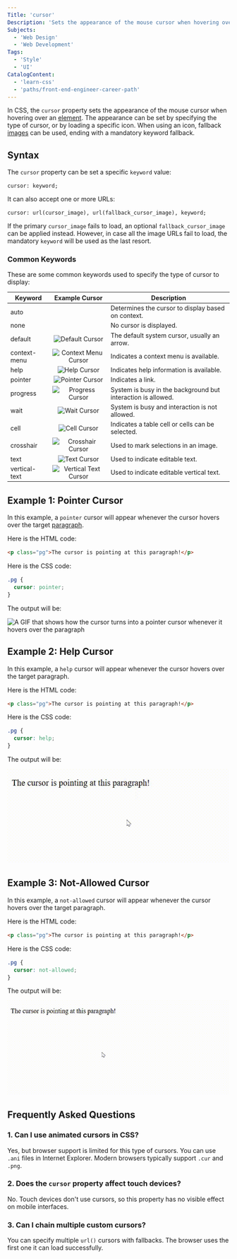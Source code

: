 ```yaml
---
Title: 'cursor'
Description: 'Sets the appearance of the mouse cursor when hovering over an element.'
Subjects:
  - 'Web Design'
  - 'Web Development'
Tags:
  - 'Style'
  - 'UI'
CatalogContent:
  - 'learn-css'
  - 'paths/front-end-engineer-career-path'
---
```


In CSS, the `cursor` property sets the appearance of the mouse cursor when hovering over an [element](https://www.codecademy.com/resources/docs/html/elements). The appearance can be set by specifying the type of cursor, or by loading a specific icon. When using an icon, fallback [images](https://www.codecademy.com/resources/docs/html/images) can be used, ending with a mandatory keyword fallback.

## Syntax

The `cursor` property can be set a specific `keyword` value:

```pseudo
cursor: keyword;
```

It can also accept one or more URLs:

```pseudo
cursor: url(cursor_image), url(fallback_cursor_image), keyword;
```

If the primary `cursor_image` fails to load, an optional `fallback_cursor_image` can be applied instead. However, in case all the image URLs fail to load, the mandatory `keyword` will be used as the last resort.

### Common Keywords

These are some common keywords used to specify the type of cursor to display:

| Keyword       |                                                   Example Cursor                                                   | Description                                                  |
| ------------- | :----------------------------------------------------------------------------------------------------------------: | ------------------------------------------------------------ |
| auto          |                                                                                                                    | Determines the cursor to display based on context.           |
| none          |                                                                                                                    | No cursor is displayed.                                      |
| default       |       ![Default Cursor](https://raw.githubusercontent.com/Codecademy/docs/main/media/css-cursor-default.png)       | The default system cursor, usually an arrow.                 |
| context-menu  |  ![Context Menu Cursor](https://raw.githubusercontent.com/Codecademy/docs/main/media/css-cursor-context-menu.png)  | Indicates a context menu is available.                       |
| help          |          ![Help Cursor](https://raw.githubusercontent.com/Codecademy/docs/main/media/css-cursor-help.png)          | Indicates help information is available.                     |
| pointer       |       ![Pointer Cursor](https://raw.githubusercontent.com/Codecademy/docs/main/media/css-cursor-pointer.png)       | Indicates a link.                                            |
| progress      |      ![Progress Cursor](https://raw.githubusercontent.com/Codecademy/docs/main/media/css-cursor-progress.png)      | System is busy in the background but interaction is allowed. |
| wait          |          ![Wait Cursor](https://raw.githubusercontent.com/Codecademy/docs/main/media/css-cursor-wait.png)          | System is busy and interaction is not allowed.               |
| cell          |          ![Cell Cursor](https://raw.githubusercontent.com/Codecademy/docs/main/media/css-cursor-cell.png)          | Indicates a table cell or cells can be selected.             |
| crosshair     |     ![Crosshair Cursor](https://raw.githubusercontent.com/Codecademy/docs/main/media/css-cursor-crosshair.png)     | Used to mark selections in an image.                         |
| text          |          ![Text Cursor](https://raw.githubusercontent.com/Codecademy/docs/main/media/css-cursor-text.png)          | Used to indicate editable text.                              |
| vertical-text | ![Vertical Text Cursor](https://raw.githubusercontent.com/Codecademy/docs/main/media/css-cursor-vertical-text.png) | Used to indicate editable vertical text.                     |

## Example 1: Pointer Cursor

In this example, a `pointer` cursor will appear whenever the cursor hovers over the target [paragraph](https://www.codecademy.com/resources/docs/html/elements/p).

Here is the HTML code:

```html
<p class="pg">The cursor is pointing at this paragraph!</p>
```

Here is the CSS code:

```css
.pg {
  cursor: pointer;
}
```

The output will be:

![A GIF that shows how the cursor turns into a pointer cursor whenever it hovers over the paragraph](https://raw.githubusercontent.com/Codecademy/docs/main/media/css-cursor-example.gif)

## Example 2: Help Cursor

In this example, a `help` cursor will appear whenever the cursor hovers over the target paragraph.

Here is the HTML code:

```html
<p class="pg">The cursor is pointing at this paragraph!</p>
```

Here is the CSS code:

```css
.pg {
  cursor: help;
}
```

The output will be:

![A GIF that shows how the cursor turns into a help cursor whenever it hovers over the paragraph](https://raw.githubusercontent.com/Codecademy/docs/main/media/css-cursor-example1.gif)

## Example 3: Not-Allowed Cursor

In this example, a `not-allowed` cursor will appear whenever the cursor hovers over the target paragraph.

Here is the HTML code:

```html
<p class="pg">The cursor is pointing at this paragraph!</p>
```

Here is the CSS code:

```css
.pg {
  cursor: not-allowed;
}
```

The output will be:

![A GIF that shows how the cursor turns into a not-allowed cursor whenever it hovers over the paragraph](https://raw.githubusercontent.com/Codecademy/docs/main/media/css-cursor-example2.gif)

## Frequently Asked Questions

### 1. Can I use animated cursors in CSS?

Yes, but browser support is limited for this type of cursors. You can use `.ani` files in Internet Explorer. Modern browsers typically support `.cur` and `.png`.

### 2. Does the `cursor` property affect touch devices?

No. Touch devices don't use cursors, so this property has no visible effect on mobile interfaces.

### 3. Can I chain multiple custom cursors?

You can specify multiple `url()` cursors with fallbacks. The browser uses the first one it can load successfully.
